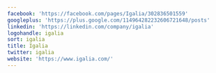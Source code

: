 ```yaml
---
facebook: 'https://facebook.com/pages/Igalia/302836501559'
googleplus: 'https://plus.google.com/114964282232606721648/posts'
linkedin: 'https://linkedin.com/company/igalia'
logohandle: igalia
sort: igalia
title: Igalia
twitter: igalia
website: 'https://www.igalia.com/'
---
```

